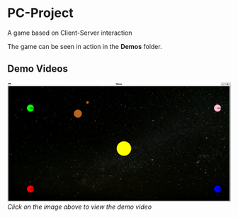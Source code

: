 # PC-Project
A game based on Client-Server interaction

The game can be seen in action in the **Demos** folder.

## Demo Videos

[![Game Demo](Demos/gameboard.png)](Demos/Gameboard.gif)
*Click on the image above to view the demo video*